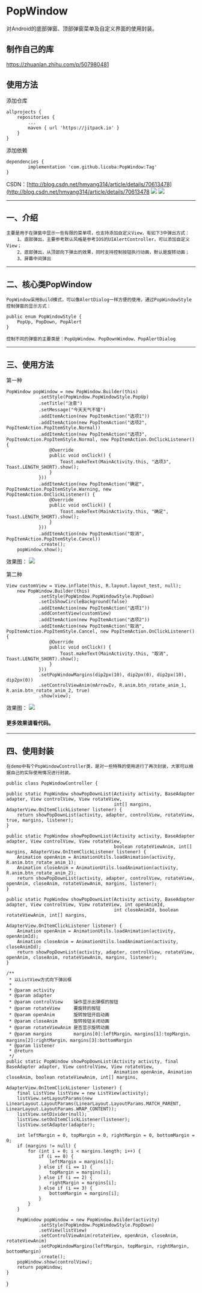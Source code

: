 # PopWindow
对Android的底部弹窗、顶部弹窗菜单及自定义界面的使用封装。

## 制作自己的库
https://zhuanlan.zhihu.com/p/507980481

## 使用方法

添加仓库
```
allprojects {
    repositories {
        ...
        maven { url 'https://jitpack.io' }
    }
}
```
添加依赖
```
dependencies {
        implementation 'com.github.licoba:PopWindow:Tag'
}
```

CSDN：[http://blog.csdn.net/hmyang314/article/details/70613478](http://blog.csdn.net/hmyang314/article/details/70613478
![](https://github.com/HMY314/PopWindow/blob/master/imageCache/gif1.gif)
![](https://github.com/HMY314/PopWindow/blob/master/imageCache/gif2.gif)

----------
## 一、介绍
    主要是用于在弹窗中显示一些有限的菜单项，也支持添加自定义View，有如下3中弹出方式：
        1、底部弹出，主要参考默认风格是参考IOS的UIAlertController，可以添加自定义View；
        2、底部弹出，从顶部向下弹出的效果，同时支持控制按钮执行动画，默认是旋转动画；
        3、屏幕中间弹出

---
## 二、核心类PopWindow

    PopWindow采用Build模式，可以像AlertDialog一样方便的使用，通过PopWindowStyle控制弹窗的显示方式：

    public enum PopWindowStyle {
        PopUp, PopDown, PopAlert
    }

    控制不同的弹窗的主要类是：PopUpWindow、PopDownWindow、PopAlertDialog

----------
## 三、使用方法

第一种

    PopWindow popWindow = new PopWindow.Builder(this)
                .setStyle(PopWindow.PopWindowStyle.PopUp)
                .setTitle("注意")
                .setMessage("今天天气不错")
                .addItemAction(new PopItemAction("选项1"))
                .addItemAction(new PopItemAction("选项2", PopItemAction.PopItemStyle.Normal))
                .addItemAction(new PopItemAction("选项3", PopItemAction.PopItemStyle.Normal, new PopItemAction.OnClickListener() {
                    @Override
                    public void onClick() {
                        Toast.makeText(MainActivity.this, "选项3", Toast.LENGTH_SHORT).show();
                    }
                }))
                .addItemAction(new PopItemAction("确定", PopItemAction.PopItemStyle.Warning, new PopItemAction.OnClickListener() {
                    @Override
                    public void onClick() {
                        Toast.makeText(MainActivity.this, "确定", Toast.LENGTH_SHORT).show();
                    }
                }))
                .addItemAction(new PopItemAction("取消", PopItemAction.PopItemStyle.Cancel))
                .create();
        popWindow.show();

  效果图：
 ![](https://github.com/HMY314/PopWindow/blob/master/imageCache/img1.png)


第二种

    View customView = View.inflate(this, R.layout.layout_test, null);
        new PopWindow.Builder(this)
                .setStyle(PopWindow.PopWindowStyle.PopDown)
                .setIsShowCircleBackground(false)
                .addItemAction(new PopItemAction("选项1"))
                .addContentView(customView)
                .addItemAction(new PopItemAction("选项2"))
                .addItemAction(new PopItemAction("取消", PopItemAction.PopItemStyle.Cancel, new PopItemAction.OnClickListener() {
                    @Override
                    public void onClick() {
                        Toast.makeText(MainActivity.this, "取消", Toast.LENGTH_SHORT).show();
                    }
                }))
                .setPopWindowMargins(dip2px(10), dip2px(0), dip2px(10), dip2px(0))
                .setControlViewAnim(mArrowIv, R.anim.btn_rotate_anim_1, R.anim.btn_rotate_anim_2, true)
                .show(view);

效果图：
 ![](https://github.com/HMY314/PopWindow/blob/master/imageCache/img4.png)

#### 更多效果请看代码。

---
## 四、使用封装

    在demo中有个PopWindowController类，是对一些特殊的使用进行了再次封装，大家可以根据自己的实际使用情况进行封装。

    public class PopWindowController {

    public static PopWindow showPopDownList(Activity activity, BaseAdapter adapter, View controlView, View rotateView,
                                            int[] margins, AdapterView.OnItemClickListener listener) {
        return showPopDownList(activity, adapter, controlView, rotateView, true, margins, listener);
    }

    public static PopWindow showPopDownList(Activity activity, BaseAdapter adapter, View controlView, View rotateView,
                                            boolean rotateViewAnim, int[] margins, AdapterView.OnItemClickListener listener) {
        Animation openAnim = AnimationUtils.loadAnimation(activity, R.anim.btn_rotate_anim_1);
        Animation closeAnim = AnimationUtils.loadAnimation(activity, R.anim.btn_rotate_anim_2);
        return showPopDownList(activity, adapter, controlView, rotateView, openAnim, closeAnim, rotateViewAnim, margins, listener);
    }

    public static PopWindow showPopDownList(Activity activity, BaseAdapter adapter, View controlView, View rotateView, int openAnimId,
                                            int closeAnimId, boolean rotateViewAnim, int[] margins,
                                            AdapterView.OnItemClickListener listener) {
        Animation openAnim = AnimationUtils.loadAnimation(activity, openAnimId);
        Animation closeAnim = AnimationUtils.loadAnimation(activity, closeAnimId);
        return showPopDownList(activity, adapter, controlView, rotateView, openAnim, closeAnim, rotateViewAnim, margins, listener);
    }

    /**
     * 以ListView方式向下弹出框
     *
     * @param activity
     * @param adapter
     * @param controlView    操作显示出弹框的按钮
     * @param rotateView     要旋转的按钮
     * @param openAnim       旋转按钮开启动画
     * @param closeAnim      旋转按钮关闭动画
     * @param rotateViewAnim 是否显示旋转动画
     * @param margins        margins[0]:leftMargin、margins[1]:topMargin、margins[2]:rightMargin、margins[3]:bottomMargin
     * @param listener
     * @return
     */
    public static PopWindow showPopDownList(Activity activity, final BaseAdapter adapter, View controlView, View rotateView,
                                            Animation openAnim, Animation closeAnim, boolean rotateViewAnim, int[] margins,
                                            AdapterView.OnItemClickListener listener) {
        final ListView listView = new ListView(activity);
        listView.setLayoutParams(new LinearLayout.LayoutParams(LinearLayout.LayoutParams.MATCH_PARENT, LinearLayout.LayoutParams.WRAP_CONTENT));
        listView.setDivider(null);
        listView.setOnItemClickListener(listener);
        listView.setAdapter(adapter);

        int leftMargin = 0, topMargin = 0, rightMargin = 0, bottomMargin = 0;
        if (margins != null) {
            for (int i = 0; i < margins.length; i++) {
                if (i == 0) {
                    leftMargin = margins[i];
                } else if (i == 1) {
                    topMargin = margins[i];
                } else if (i == 2) {
                    rightMargin = margins[i];
                } else if (i == 3) {
                    bottomMargin = margins[i];
                }
            }
        }

        PopWindow popWindow = new PopWindow.Builder(activity)
                .setStyle(PopWindow.PopWindowStyle.PopDown)
                .setView(listView)
                .setControlViewAnim(rotateView, openAnim, closeAnim, rotateViewAnim)
                .setPopWindowMargins(leftMargin, topMargin, rightMargin, bottomMargin)
                .create();
        popWindow.show(controlView);
        return popWindow;
    }

}